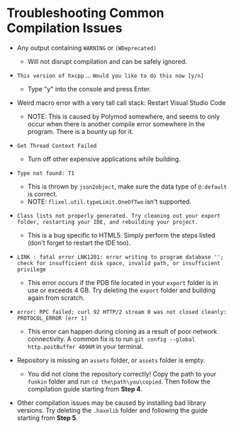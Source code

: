 # Troubleshooting Common Compilation Issues

- Any output containing `WARNING` or `(WDeprecated)`
  - Will not disrupt compilation and can be safely ignored.

- `This version of hxcpp` ... `Would you like to do this now [y/n]`
  - Type "y" into the console and press Enter.

- Weird macro error with a very tall call stack: Restart Visual Studio Code
  - NOTE: This is caused by Polymod somewhere, and seems to only occur when there is another compile error somewhere in the program. There is a bounty up for it.

- `Get Thread Context Failed`
  - Turn off other expensive applications while building.

- `Type not found: T1`
  - This is thrown by `json2object`, make sure the data type of `@:default` is correct.
  - NOTE: `flixel.util.typeLimit.OneOfTwo` isn't supported.

- `Class lists not properly generated. Try cleaning out your export folder, restarting your IDE, and rebuilding your project.`
  - This is a bug specific to HTML5. Simply perform the steps listed (don't forget to restart the IDE too).

- `LINK : fatal error LNK1201: error writing to program database ''; check for insufficient disk space, invalid path, or insufficient privilege`
  - This error occurs if the PDB file located in your `export` folder is in use or exceeds 4 GB. Try deleting the `export` folder and building again from scratch.

- `error: RPC failed; curl 92 HTTP/2 stream 0 was not closed cleanly: PROTOCOL_ERROR (err 1)`
  - This error can happen during cloning as a result of poor network connectivity. A common fix is to run `git config --global http.postBuffer 4096M` in your terminal.

- Repository is missing an `assets` folder, or `assets` folder is empty.
  - You did not clone the repository correctly! Copy the path to your `funkin` folder and run `cd the\path\you\copied`. Then follow the compilation guide starting from **Step 4**.

- Other compilation issues may be caused by installing bad library versions. Try deleting the `.haxelib` folder and following the guide starting from **Step 5**.
